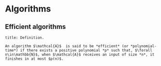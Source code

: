 # Algorithms
## Efficient algorithms

``` ad-tldr
title: Definition.

An algorithm $\mathcal{A}$  is said to be *efficient* (or *polynomial-time*) if there exists a positive polynomial *p* such that, $\forall n\in\mathbb{N}$, when $\mathcal{A}$ receives an input of size *n*, it finishes in at most $p(n)$. 

```



